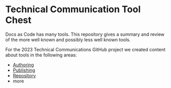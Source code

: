 # Technical Communication Tool Chest
Docs as Code has many tools. This repository gives a summary and review of the more well known and possibly less well known tools. 

For the 2023 Technical Communications GitHub project we created content about tools in the following areas:

* [Authoring](authoring-tools/readme.md)
* [Publishing](publishing-tools/readme.md)
* [Repository](repository-tools/readme.md)
* more
